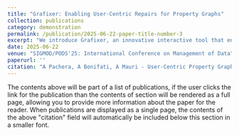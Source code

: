 ```yaml
---
title: "Grafixer: Enabling User-Centric Repairs for Property Graphs"
collection: publications
category: demonstration
permalink: /publication/2025-06-22-paper-title-number-3
excerpt: "We introduce Grafixer, an innovative interactive tool that enables human-in-the-loop repair of property graphs. By leveraging user expertise, Grafixer allows collaborative identification and correction of data inconsistencies while ensuring an efficient repair process. Users can upload property graph datasets and define constraints using Cypher, a widely adopted query language. The system efficiently manages overlapping data violations, ensuring that multiple users can work simultaneously on independent repairs without conflicts. Additionally, Grafixer provides an interactive dashboard that allows administrators to monitor real-time statistics, track progress, and oversee the repair process. In our demo, we showcase the complete repair workflow from both the administrator and users perspectives. Administrators can configure the repair process, monitor ongoing corrections, and assess the overall status of the graph. Meanwhile, users engage in the repair process by reviewing violations, proposing corrections, and contributing to improving data quality through an intuitive and guided interface."
date: 2025-06-22
venue: "SIGMOD/PODS'25: International Conference on Management of Data"
paperurl: ''
citation: "A Pachera, A Bonifati, A Mauri - User-Centric Property Graph Repairs - SIGMOD/PODS'25: International Conference on Management of Data, 2025"
---
```


The contents above will be part of a list of publications, if the user clicks the link for the publication than the contents of section will be rendered as a full page, allowing you to provide more information about the paper for the reader. When publications are displayed as a single page, the contents of the above "citation" field will automatically be included below this section in a smaller font.